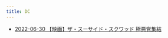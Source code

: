 ```yaml
---
title: DC
---
```



- [2022-06-30 【映画】ザ・スーサイド・スクワッド 極悪党集結](./../../../../d/2022/06/30/【映画】ザ・スーサイド・スクワッド_極悪党集結.md)




